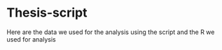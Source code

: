 # Thesis-script

Here are the data we used for the analysis using the script and the R we used for analysis 
